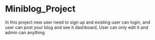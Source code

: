 # Miniblog_Project
In this project new user need to sign up and existing user can login, and user can post your blog and see it dashboard, User can only edit it and admin can anything
